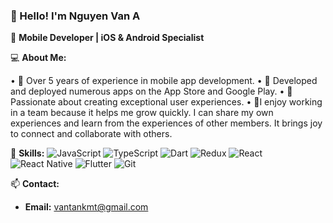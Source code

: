 ### 👋 Hello! I'm Nguyen Van A

🌟 **Mobile Developer | iOS & Android Specialist**

💻 **About Me:**

• 🔧 Over 5 years of experience in mobile app development.
• 📱 Developed and deployed numerous apps on the App Store and Google Play.
• 🎨 Passionate about creating exceptional user experiences.
• 👥I enjoy working in a team because it helps me grow quickly. I can share my own experiences and learn from the experiences of other members. It brings joy to connect and collaborate with others.

💼 **Skills:**
![JavaScript](https://img.shields.io/badge/JavaScript-F7DF1E?style=for-the-badge&logo=javascript&logoColor=black)
![TypeScript](https://img.shields.io/badge/TypeScript-007ACC?style=for-the-badge&logo=typescript&logoColor=white)
![Dart](https://img.shields.io/badge/Dart-0175C2?style=for-the-badge&logo=dart&logoColor=white)
![Redux](https://img.shields.io/badge/Redux-764ABC?style=for-the-badge&logo=redux&logoColor=white)
![React](https://img.shields.io/badge/React-61DAFB?style=for-the-badge&logo=react&logoColor=black)
![React Native](https://img.shields.io/badge/React%20Native-61DAFB?style=for-the-badge&logo=react&logoColor=black)
![Flutter](https://img.shields.io/badge/Flutter-02569B?style=for-the-badge&logo=flutter&logoColor=white)
![Git](https://img.shields.io/badge/Git-F05032?style=for-the-badge&logo=git&logoColor=white)

📫 **Contact:**
- **Email:** vantankmt@gmail.com
